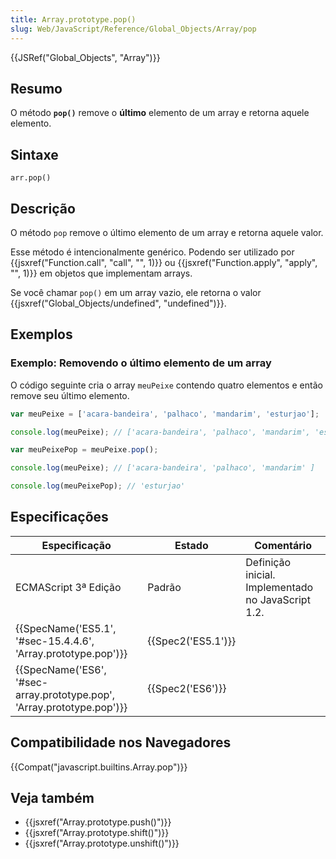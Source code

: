 ```yaml
---
title: Array.prototype.pop()
slug: Web/JavaScript/Reference/Global_Objects/Array/pop
---
```


{{JSRef("Global_Objects", "Array")}}

## Resumo

O método **`pop()`** remove o **último** elemento de um array e retorna aquele elemento.

## Sintaxe

```
arr.pop()
```

## Descrição

O método `pop` remove o último elemento de um array e retorna aquele valor.

Esse método é intencionalmente genérico. Podendo ser utilizado por {{jsxref("Function.call", "call", "", 1)}} ou {{jsxref("Function.apply", "apply", "", 1)}} em objetos que implementam arrays.

Se você chamar `pop()` em um array vazio, ele retorna o valor {{jsxref("Global_Objects/undefined", "undefined")}}.

## Exemplos

### Exemplo: Removendo o último elemento de um array

O código seguinte cria o array `meuPeixe` contendo quatro elementos e então remove seu último elemento.

```js
var meuPeixe = ['acara-bandeira', 'palhaco', 'mandarim', 'esturjao'];

console.log(meuPeixe); // ['acara-bandeira', 'palhaco', 'mandarim', 'esturjao']

var meuPeixePop = meuPeixe.pop();

console.log(meuPeixe); // ['acara-bandeira', 'palhaco', 'mandarim' ]

console.log(meuPeixePop); // 'esturjao'
```

## Especificações

| Especificação                                                                                | Estado                   | Comentário                                         |
| -------------------------------------------------------------------------------------------- | ------------------------ | -------------------------------------------------- |
| ECMAScript 3ª Edição                                                                         | Padrão                   | Definição inicial. Implementado no JavaScript 1.2. |
| {{SpecName('ES5.1', '#sec-15.4.4.6', 'Array.prototype.pop')}}             | {{Spec2('ES5.1')}} |                                                    |
| {{SpecName('ES6', '#sec-array.prototype.pop', 'Array.prototype.pop')}} | {{Spec2('ES6')}}     |                                                    |

## Compatibilidade nos Navegadores

{{Compat("javascript.builtins.Array.pop")}}

## Veja também

- {{jsxref("Array.prototype.push()")}}
- {{jsxref("Array.prototype.shift()")}}
- {{jsxref("Array.prototype.unshift()")}}
